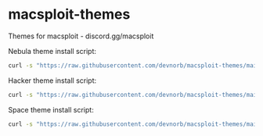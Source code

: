 # macsploit-themes
Themes for macsploit - discord.gg/macsploit

Nebula theme install script:
```bash
curl -s "https://raw.githubusercontent.com/devnorb/macsploit-themes/main/nebulainstall.bash" | bash
```
Hacker theme install script:
```bash
curl -s "https://raw.githubusercontent.com/devnorb/macsploit-themes/main/hackerinstall.bash" | bash
```
Space theme install script:
```bash
curl -s "https://raw.githubusercontent.com/devnorb/macsploit-themes/main/spaceinstall.bash" | bash
```
